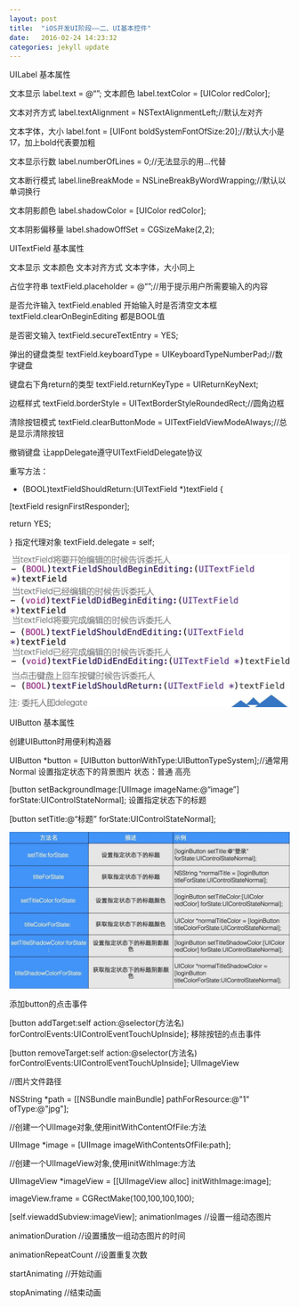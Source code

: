 ```yaml
---
layout: post
title:  "iOS开发UI阶段——二、UI基本控件"
date:   2016-02-24 14:23:32
categories: jekyll update
---
```

UILabel 基本属性

文本显示 label.text = @“”;              文本颜色 label.textColor = [UIColor redColor];

文本对齐方式 label.textAlignment = NSTextAlignmentLeft;//默认左对齐

文本字体，大小 label.font = [UIFont boldSystemFontOfSize:20];//默认大小是17，加上bold代表要加粗

文本显示行数 label.numberOfLines = 0;//无法显示的用…代替

文本断行模式 label.lineBreakMode = NSLineBreakByWordWrapping;//默认以单词换行

文本阴影颜色 label.shadowColor = [UIColor redColor];

文本阴影偏移量 label.shadowOffSet = CGSizeMake(2,2);

UITextField 基本属性

文本显示 文本颜色 文本对齐方式 文本字体，大小同上

占位字符串 textField.placeholder = @“”;//用于提示用户所需要输入的内容

是否允许输入 textField.enabled  开始输入时是否清空文本框 textField.clearOnBeginEditing   都是BOOL值

是否密文输入 textField.secureTextEntry = YES;

弹出的键盘类型 textField.keyboardType = UIKeyboardTypeNumberPad;//数字键盘

键盘右下角return的类型 textField.returnKeyType = UIReturnKeyNext;

边框样式 textField.borderStyle = UITextBorderStyleRoundedRect;//圆角边框

清除按钮模式 textField.clearButtonMode = UITextFieldViewModeAlways;//总是显示清除按钮

撤销键盘  让appDelegate遵守UITextFieldDelegate协议

重写方法：

- (BOOL)textFieldShouldReturn:(UITextField *)textField {

[textField resignFirstResponder];

return YES;

}
指定代理对象 textField.delegate = self;

<img src="/images/iOS开发/UI阶段/二、UI基本控件/image1.jpg">

UIButton 基本属性

创建UIButton时用便利构造器

UIButton *button = [UIButton buttonWithType:UIButtonTypeSystem];//通常用Normal
设置指定状态下的背景图片 状态：普通 高亮

[button setBackgroundImage:[UIImage imageName:@“image”] forState:UIControlStateNormal];
设置指定状态下的标题

[button setTitle:@“标题” forState:UIControlStateNormal];

<img src="/images/iOS开发/UI阶段/二、UI基本控件/image2.jpg">

添加button的点击事件

[button addTarget:self action:@selector(方法名) forControlEvents:UIControlEventTouchUpInside];
移除按钮的点击事件

[button removeTarget:self action:@selector(方法名) forControlEvents:UIControlEventTouchUpInside];
UIImageView

//图⽚文件路径

NSString *path = [[NSBundle mainBundle] pathForResource:@"1" ofType:@"jpg"];

//创建⼀个UIImage对象,使用initWithContentOfFile:方法

UIImage *image = [UIImage imageWithContentsOfFile:path];

//创建一个UIImageView对象,使用initWithImage:方法

UIImageView *imageView = [[UIImageView alloc] initWithImage:image];

imageView.frame = CGRectMake(100,100,100,100);

[self.viewaddSubview:imageView];
animationImages //设置一组动态图⽚

animationDuration //设置播放一组动态图片的时间

animationRepeatCount //设置重复次数

startAnimating //开始动画

stopAnimating //结束动画